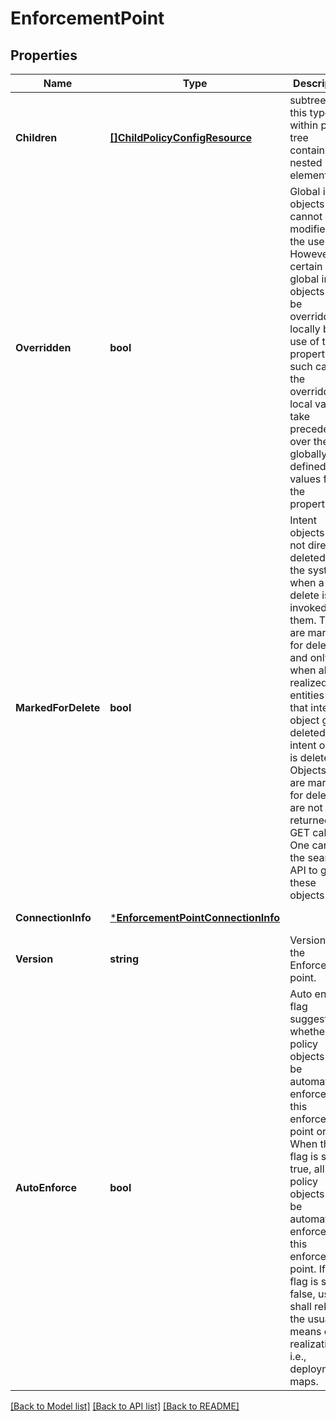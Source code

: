 # EnforcementPoint

## Properties
Name | Type | Description | Notes
------------ | ------------- | ------------- | -------------
**Children** | [**[]ChildPolicyConfigResource**](ChildPolicyConfigResource.md) | subtree for this type within policy tree containing nested elements.  | [optional] [default to null]
**Overridden** | **bool** | Global intent objects cannot be modified by the user. However, certain global intent objects can be overridden locally by use of this property. In such cases, the overridden local values take precedence over the globally defined values for the properties.  | [optional] [default to false]
**MarkedForDelete** | **bool** | Intent objects are not directly deleted from the system when a delete is invoked on them. They are marked for deletion and only when all the realized entities for that intent object gets deleted, the intent object is deleted. Objects that are marked for deletion are not returned in GET call. One can use the search API to get these objects.  | [optional] [default to false]
**ConnectionInfo** | [***EnforcementPointConnectionInfo**](EnforcementPointConnectionInfo.md) |  | [default to null]
**Version** | **string** | Version of the Enforcement point. | [optional] [default to null]
**AutoEnforce** | **bool** | Auto enforce flag suggests whether the policy objects shall be automatically enforced on this enforcement point or not. When this flag is set to true, all policy objects will be automatically enforced on this enforcement point. If this flag is set to false, user shall rely on the usual means of realization, i.e., deployment maps.  | [optional] [default to true]

[[Back to Model list]](../README.md#documentation-for-models) [[Back to API list]](../README.md#documentation-for-api-endpoints) [[Back to README]](../README.md)

